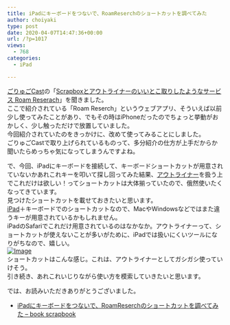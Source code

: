 ```yaml
---
title: iPadにキーボードをつないで、RoamReserchのショートカットを調べてみた
author: choiyaki
type: post
date: 2020-04-07T14:47:36+00:00
url: /?p=1017
views:
  - 768
categories:
  - iPad

---
```

[ごりゅごCast][1]の「[Scrapboxとアウトライナーのいいとこ取りしたようなサービス Roam Reserach][2]」を聞きました。  
ここで紹介されている「Roam Reserch」というウェブアプリ、そういえば以前少し使ってみたことがあり、でもその時はiPhoneだったのでちょっと挙動がおかしく、少し触っただけで放置していました。  
今回紹介されていたのをきっかけに、改めて使ってみることにしました。  
ごりゅごCastで取り上げられているものって、多分紹介の仕方が上手だからか聞いたらめっちゃ気になってしまうんですよね。

で、今回、iPadにキーボードを接続して、キーボードショートカットが用意されていないかあれこれキーを叩いて探し回ってみた結果、[アウトライナー][3]を扱う上でこれだけは欲しい！ってショートカットは大体揃っていたので、俄然使いたくなってきています。  
見つけたショートカットを載せておきたいと思います。  
[iPad][4]＋キーボードでのショートカットなので、MacやWindowsなどではまた違うキーが用意されているかもしれません。  
iPadのSafariでこれだけ用意されているのはなかなか。アウトライナーって、ショートカットが使えないことが多いがために、iPadでは扱いにくいツールになりがちなので、嬉しい。  
[![Image][5]][6]  
ショートカットはこんな感じ。これは、アウトライナーとしてガシガシ使っていけそう。  
引き続き、あれこれいじりながら使い方を模索していきたいと思います。

では、お読みいただきありがとうございました。

  * [iPadにキーボードをつないで、RoamReserchのショートカットを調べてみた &#8211; book scrapbook][7]

 [1]: https://scrapbox.io/choiyaki-hondana/%E3%81%94%E3%82%8A%E3%82%85%E3%81%94Cast
 [2]: https://anchor.fm/goryugocom/episodes/Scrapbox-Roam-Reserach-ecg1en/a-a1setba
 [3]: https://scrapbox.io/choiyaki-hondana/%E3%82%A2%E3%82%A6%E3%83%88%E3%83%A9%E3%82%A4%E3%83%8A%E3%83%BC
 [4]: https://scrapbox.io/choiyaki-hondana/iPad
 [5]: https://gyazo.com/411303659b86427066597a2c574bab51/thumb/1000
 [6]: https://gyazo.com/411303659b86427066597a2c574bab51
 [7]: https://scrapbox.io/choiyaki-hondana/iPad%E3%81%AB%E3%82%AD%E3%83%BC%E3%83%9C%E3%83%BC%E3%83%89%E3%82%92%E3%81%A4%E3%81%AA%E3%81%84%E3%81%A7%E3%80%81RoamReserch%E3%81%AE%E3%82%B7%E3%83%A7%E3%83%BC%E3%83%88%E3%82%AB%E3%83%83%E3%83%88%E3%82%92%E8%AA%BF%E3%81%B9%E3%81%A6%E3%81%BF%E3%81%9F